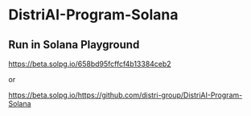 # DistriAI-Program-Solana

## Run in Solana Playground
https://beta.solpg.io/658bd95fcffcf4b13384ceb2

or

https://beta.solpg.io/https://github.com/distri-group/DistriAI-Program-Solana